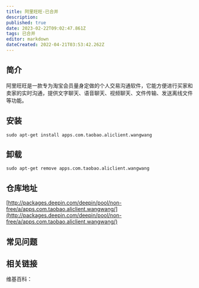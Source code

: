 ```yaml
---
title: 阿里旺旺-已合并
description: 
published: true
date: 2023-02-22T09:02:47.861Z
tags: 已合并
editor: markdown
dateCreated: 2022-04-21T03:53:42.262Z
---
```


## 简介

阿里旺旺是一款专为淘宝会员量身定做的个人交易沟通软件，它能方便进行买家和卖家的实时沟通，提供文字聊天、语音聊天、视频聊天、文件传输、发送离线文件等功能。

## 安装

`sudo apt-get install apps.com.taobao.aliclient.wangwang`

## 卸载

`sudo apt-get remove apps.com.taobao.aliclient.wangwang`

## 仓库地址

[http://packages.deepin.com/deepin/pool/non-free/a/apps.com.taobao.aliclient.wangwang/](http://packages.deepin.com/deepin/pool/non-free/a/apps.com.taobao.aliclient.wangwang/)


## 常见问题


## 相关链接

维基百科：